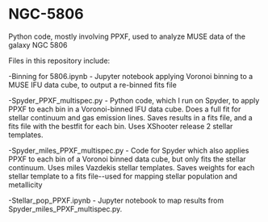 # NGC-5806
Python code, mostly involving PPXF, used to analyze MUSE data of the galaxy NGC 5806

Files in this repository include:

-Binning for 5806.ipynb - Jupyter notebook applying Voronoi binning to a MUSE IFU data cube, to output a re-binned fits file 

-Spyder_PPXF_multispec.py - Python code, which I run on Spyder, to apply PPXF to each bin in a Voronoi-binned IFU data cube. Does a full fit for stellar continuum and gas emission lines. Saves results in a fits file, and a fits file with the bestfit for each bin. Uses XShooter release 2 stellar templates. 

-Spyder_miles_PPXF_multispec.py - Code for Spyder which also applies PPXF to each bin of a Voronoi binned data cube, but only fits the stellar continuum. Uses miles Vazdekis stellar templates. Saves weights for each stellar template to a fits file--used for mapping stellar population and metallicity

-Stellar_pop_PPXF.ipynb - Jupyter notebook to map results from Spyder_miles_PPXF_multispec.py.
